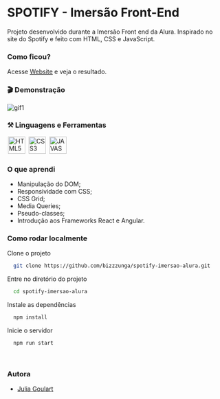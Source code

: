 # SPOTIFY - Imersão Front-End

Projeto desenvolvido durante a Imersão Front end da Alura. Inspirado no site do Spotify e feito com HTML, CSS e JavaScript.


### Como ficou?

Acesse <a href="#">Website</a> e veja o resultado.

### 🎬 Demonstração

![gif1](C:\Users\LowCost\Downloads\demonstração.gif)

### ⚒ Linguagens e Ferramentas 
<div display-flex >
<img width="40px" hspace="2px" loading="lazy" src="https://cdn.jsdelivr.net/gh/devicons/devicon/icons/html5/html5-original-wordmark.svg" title = "HTML5" width="40" height="40" />
<img width="40px" hspace="2px" loading="lazy" src="https://cdn.jsdelivr.net/gh/devicons/devicon/icons/css3/css3-original-wordmark.svg" title = "CSS3" width="40" height="40"/>
<img width="40px" hspace="2px" loading="lazy" src="https://cdn.jsdelivr.net/gh/devicons/devicon/icons/javascript/javascript-original.svg" title = "JAVASCRIPT" width="40" height="40"/>
</div>


### O que aprendi

 - Manipulação do DOM;
 - Responsividade com CSS;
 - CSS Grid;
 - Media Queries;
 - Pseudo-classes;
 - Introdução aos Frameworks React e Angular.


### Como rodar localmente

Clone o projeto

```bash
  git clone https://github.com/bizzzunga/spotify-imersao-alura.git
```

Entre no diretório do projeto

```bash
  cd spotify-imersao-alura
```

Instale as dependências

```bash
  npm install
```

Inicie o servidor

```bash
  npm run start
```

<br>


### Autora

- [Julia Goulart](https://www.linkedin.com/in/juliagoulartux/)